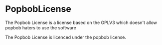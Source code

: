 # PopbobLicense
The Popbob License is a license based on the GPLV3 which doesn't allow popbob haters to use the software

The Popbob License is licenced under the popbob license.
